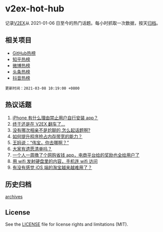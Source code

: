 # v2ex-hot-hub

 记录[V2EX](https://www.v2ex.com/)从 2021-01-06 日至今的热门话题。每小时抓取一次数据，按天[归档](archives)。
 
 ## 相关项目

- [GitHub热榜](https://github.com/snaildev/github-hot-hub)
- [知乎热榜](https://github.com/snaildev/zhihu-hot-hub)
- [微博热榜](https://github.com/snaildev/weibo-hot-hub)
- [头条热榜](https://github.com/snaildev/toutiao-hot-hub)
- [抖音热榜](https://github.com/snaildev/douyin-hot-hub)


 `更新时间：2021-03-08 10:19:00 +0800`

## 热议话题

1. [iPhone 有什么理由禁止用户自行安装 app？](https://www.v2ex.com/t/759265)
1. [终于还是在 V2EX 翻车了...](https://www.v2ex.com/t/759231)
1. [没有哪次相亲不是尬聊的,怎么起话题啊?](https://www.v2ex.com/t/759224)
1. [如何提升程序抢占内存带宽的能力？](https://www.v2ex.com/t/759249)
1. [王妈说：“伟宝，你去哪啊？”](https://www.v2ex.com/t/759427)
1. [大家有遗愿清单吗？](https://www.v2ex.com/t/759296)
1. [一个人一周撸了个网购省钱 app，电商平台给的奖励也全给用户了](https://www.v2ex.com/t/759277)
1. [用 wifi 发射硬盘里的内容，手机连 wifi 访问](https://www.v2ex.com/t/759313)
1. [有没有感觉 iOS 端的淘宝越来越难用了？](https://www.v2ex.com/t/759332)

## 历史归档

[archives](archives)

## License

See the [LICENSE](LICENSE) file for license rights and limitations (MIT).
